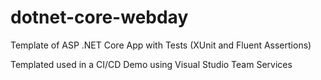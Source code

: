# dotnet-core-webday
Template of ASP .NET Core App with Tests (XUnit and Fluent Assertions)

Templated used in a CI/CD Demo using Visual Studio Team Services
